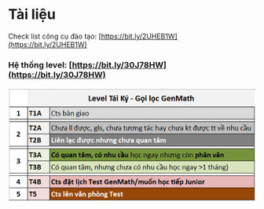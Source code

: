 # Tài liệu

Check list công cụ đào tạo: [https://bit.ly/2UHEB1W](https://bit.ly/2UHEB1W)

### Hệ thống level: [https://bit.ly/30J78HW](https://bit.ly/30J78HW)

![](../../.gitbook/assets/le%20%284%29.png)



